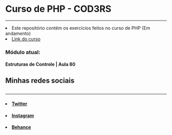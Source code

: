 
<h1> Curso de PHP - COD3RS </h1> <hr>

<li> Este repositório contém os exercícios feitos no curso de PHP (Em andamento) </li>
<li> <a href="https://www.udemy.com/course/php-7-completo">Link do curso</a> </li>

<h3> <strong> Módulo atual: </strong> </h3>
<h4> Estruturas de Controle | Aula 80 </h4>



<h2> Minhas redes sociais <h2> <hr>

<h4> <li> <a href="https://twitter.com/duvrdx"> Twitter </a> </li> </h4>
<h4> <li> <a href="https://www.instagram.com/duvrdx/"> Instagram </a> </li> </h4>
<h4> <li> <a href="https://www.behance.net/eduardoprsper"> Behance </a> </li> </h4>

